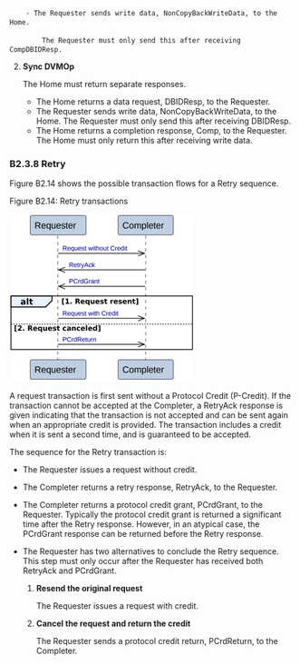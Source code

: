         - The Requester sends write data, NonCopyBackWriteData, to the Home.

            The Requester must only send this after receiving CompDBIDResp.

2. **Sync DVMOp**

    The Home must return separate responses.

    - The Home returns a data request, DBIDResp, to the Requester.
    - The Requester sends write data, NonCopyBackWriteData, to the Home. The Requester must only send this after receiving DBIDResp.
    - The Home returns a completion response, Comp, to the Requester. The Home must only return this after receiving write data.

### B2.3.8 Retry

Figure B2.14 shows the possible transaction flows for a Retry sequence.

Figure B2.14: Retry transactions

![Image](page_88/image_000000_c1a162da1f1c57867ca0fc3d5d6769f1ba5f04aac26e6f38eb5d296aae861418.png)

A request transaction is first sent without a Protocol Credit (P-Credit). If the transaction cannot be accepted at the Completer, a RetryAck response is given indicating that the transaction is not accepted and can be sent again when an appropriate credit is provided. The transaction includes a credit when it is sent a second time, and is guaranteed to be accepted.

The sequence for the Retry transaction is:

- The Requester issues a request without credit.
- The Completer returns a retry response, RetryAck, to the Requester.
- The Completer returns a protocol credit grant, PCrdGrant, to the Requester. Typically the protocol credit grant is returned a significant time after the Retry response. However, in an atypical case, the PCrdGrant response can be returned before the Retry response.
- The Requester has two alternatives to conclude the Retry sequence. This step must only occur after the Requester has received both RetryAck and PCrdGrant.

    1. **Resend the original request**

        The Requester issues a request with credit.

    2. **Cancel the request and return the credit**

        The Requester sends a protocol credit return, PCrdReturn, to the Completer.